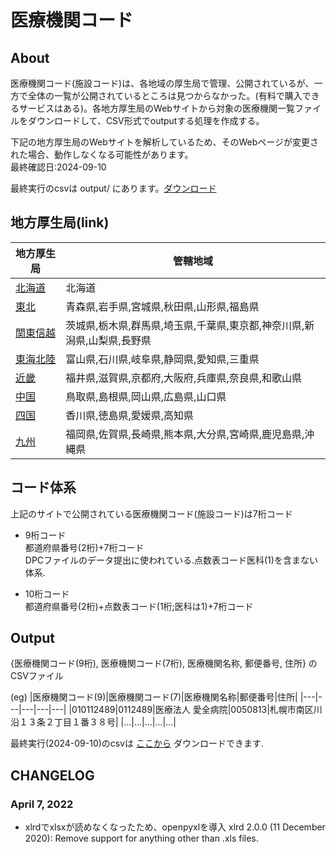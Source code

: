 
# 医療機関コード

## About
医療機関コード(施設コード)は、各地域の厚生局で管理、公開されているが、一方で全体の一覧が公開されているところは見つからなかった。(有料で購入できるサービスはある)。各地方厚生局のWebサイトから対象の医療機関一覧ファイルをダウンロードして、CSV形式でoutputする処理を作成する。

下記の地方厚生局のWebサイトを解析しているため、そのWebページが変更された場合、動作しなくなる可能性があります。  
最終確認日:2024-09-10  

最終実行のcsvは output/ にあります。[ダウンロード](/output/202409_all_med_inst_cd.zip)


## 地方厚生局(link)

|地方厚生局|管轄地域|
|---|---|
|[北海道]("https://kouseikyoku.mhlw.go.jp/hokkaido/gyomu/gyomu/hoken_kikan/code_ichiran.html")|北海道|
|[東北](https://kouseikyoku.mhlw.go.jp/tohoku/gyomu/gyomu/hoken_kikan/itiran.html)|青森県,岩手県,宮城県,秋田県,山形県,福島県|
|[関東信越](https://kouseikyoku.mhlw.go.jp/kantoshinetsu/chousa/shitei.html)|茨城県,栃木県,群馬県,埼玉県,千葉県,東京都,神奈川県,新潟県,山梨県,長野県|
|[東海北陸](https://kouseikyoku.mhlw.go.jp/tokaihokuriku/gyomu/gyomu/hoken_kikan/shitei.html)|富山県,石川県,岐阜県,静岡県,愛知県,三重県|
|[近畿](https://kouseikyoku.mhlw.go.jp/kinki/tyousa/shinkishitei.html)|福井県,滋賀県,京都府,大阪府,兵庫県,奈良県,和歌山県|
|[中国](https://kouseikyoku.mhlw.go.jp/chugokushikoku/chousaka/iryoukikanshitei.html)|鳥取県,島根県,岡山県,広島県,山口県|
|[四国](https://kouseikyoku.mhlw.go.jp/shikoku/gyomu/gyomu/hoken_kikan/shitei/index.html)|香川県,徳島県,愛媛県,高知県|
|[九州](https://kouseikyoku.mhlw.go.jp/kyushu/gyomu/gyomu/hoken_kikan/index.html)|福岡県,佐賀県,長崎県,熊本県,大分県,宮崎県,鹿児島県,沖縄県|

## コード体系
上記のサイトで公開されている医療機関コード(施設コード)は7桁コード

* 9桁コード  
    都道府県番号(2桁)+7桁コード  
    DPCファイルのデータ提出に使われている.点数表コード医科(1)を含まない体系.

* 10桁コード  
    都道府県番号(2桁)+点数表コード(1桁;医科は1)+7桁コード  

## Output
{医療機関コード(9桁), 医療機関コード(7桁), 医療機関名称, 郵便番号, 住所}
のCSVファイル

(eg)
|医療機関コード(9)|医療機関コード(7)|医療機関名称|郵便番号|住所|
|---|---|---|---|---|
|010112489|0112489|医療法人 愛全病院|0050813|札幌市南区川沿１３条２丁目１番３８号|
|...|...|...|...|...|

最終実行(2024-09-10)のcsvは [ここから](/output/202409_all_med_inst_cd.zip) ダウンロードできます. 


## CHANGELOG

### April 7, 2022
* xlrdでxlsxが読めなくなったため、openpyxlを導入
    xlrd 2.0.0 (11 December 2020): Remove support for anything other than .xls files.

